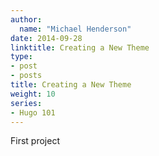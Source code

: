 ```yaml
---
author:
  name: "Michael Henderson"
date: 2014-09-28
linktitle: Creating a New Theme
type:
- post
- posts
title: Creating a New Theme
weight: 10
series:
- Hugo 101
---
```


First project
